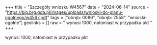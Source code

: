 +++
title = "Szczegóły wniosku W4567"
date = "2024-06-14"
source = "https://bip.brg.gda.pl/images/uploads/wnioski-do-planu-ogolnego/w4567.pdf"
tags = ["obręb: 0086", "obręb: 2558", "wnioski-ogolne"]
geolinks = []
raw = " wynosi 1000, natomiast w przypadku pkt "
+++

 wynosi 1000, natomiast w przypadku pkt 


